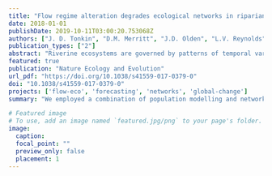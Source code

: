 ```yaml
---
title: "Flow regime alteration degrades ecological networks in riparian ecosystems"
date: 2018-01-01
publishDate: 2019-10-11T03:00:20.753068Z
authors: ["J. D. Tonkin", "D.M. Merritt", "J.D. Olden", "L.V. Reynolds", "D.A. Lytle"]
publication_types: ["2"]
abstract: "Riverine ecosystems are governed by patterns of temporal variation in river flows. This dynamism will change due to climate change and the near-ubiquitous human control of river flows globally, which may have severe effects on species distributions and interactions. We employed a combination of population modelling and network theory to explore the consequences of possible flow regime futures on riparian plant communities, including scenarios of increased drought, flooding and flow homogenization (removal of flow variability). We found that even slight modifications to the historic natural flow regime had significant consequences for the structure of riparian plant networks. Networks of emergent interactions between plant guilds were most connected at the natural flow regime and became simplified with increasing flow alteration. The most influential component of flow alteration was flood reduction, with drought and flow homogenization both having greater simplifying community-wide consequences than increased flooding. These findings suggest that maintaining floods under future climates will be needed to overcome the negative long-term consequences of flow modification on riverine ecosystems."
featured: true
publication: "Nature Ecology and Evolution"
url_pdf: "https://doi.org/10.1038/s41559-017-0379-0"
doi: "10.1038/s41559-017-0379-0"
projects: ['flow-eco', 'forecasting', 'networks', 'global-change']
summary: "We employed a combination of population modelling and network theory to explore the consequences of possible flow regime futures on riparian plant communities, including scenarios of increased drought, flooding and flow homogenization (removal of flow variability). We found that even slight modifications to the historic natural flow regime had significant consequences for the structure of riparian plant networks."

# Featured image
# To use, add an image named `featured.jpg/png` to your page's folder. 
image:
  caption: 
  focal_point: ""
  preview_only: false
  placement: 1
---
```


